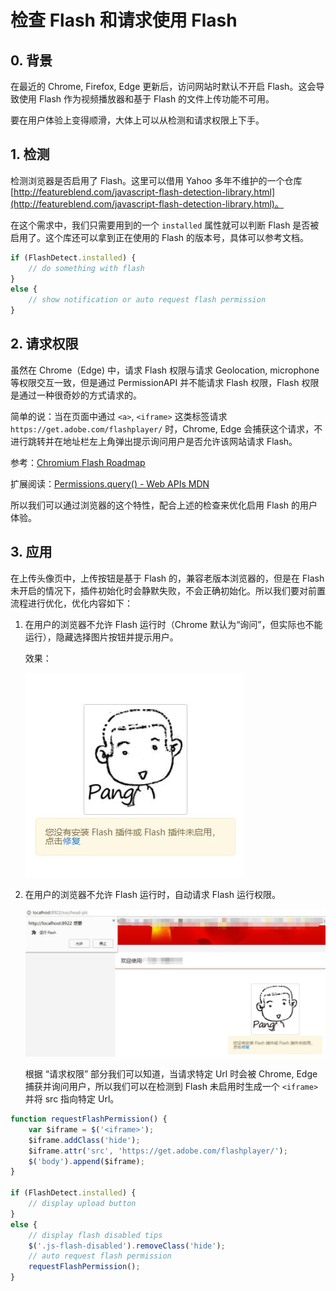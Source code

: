 # 检查 Flash 和请求使用 Flash

## 0. 背景

在最近的 Chrome, Firefox, Edge 更新后，访问网站时默认不开启 Flash。这会导致使用 Flash 作为视频播放器和基于 Flash 的文件上传功能不可用。

要在用户体验上变得顺滑，大体上可以从检测和请求权限上下手。

## 1. 检测

检测浏览器是否启用了 Flash。这里可以借用 Yahoo 多年不维护的一个仓库 [http://featureblend.com/javascript-flash-detection-library.html](http://featureblend.com/javascript-flash-detection-library.html)。

在这个需求中，我们只需要用到的一个 `installed` 属性就可以判断 Flash 是否被启用了。这个库还可以拿到正在使用的 Flash 的版本号，具体可以参考文档。

```javascript
if (FlashDetect.installed) {
    // do something with flash
}
else {
    // show notification or auto request flash permission
}
```

## 2. 请求权限

虽然在 Chrome（Edge) 中，请求 Flash 权限与请求 Geolocation, microphone 等权限交互一致，但是通过 PermissionAPI 并不能请求 Flash 权限，Flash 权限是通过一种很奇妙的方式请求的。

简单的说：当在页面中通过 `<a>`, `<iframe>` 这类标签请求 `https://get.adobe.com/flashplayer/` 时，Chrome, Edge 会捕获这个请求，不进行跳转并在地址栏左上角弹出提示询问用户是否允许该网站请求 Flash。

参考：[Chromium Flash Roadmap](https://www.chromium.org/flash-roadmap#TOC-Developer-Recommendations)

扩展阅读：[Permissions.query() - Web APIs MDN](https://developer.mozilla.org/en-US/docs/Web/API/Permissions/query)

所以我们可以通过浏览器的这个特性，配合上述的检查来优化启用 Flash 的用户体验。

## 3. 应用

在上传头像页中，上传按钮是基于 Flash 的，兼容老版本浏览器的，但是在 Flash 未开启的情况下，插件初始化时会静默失败，不会正确初始化。所以我们要对前置流程进行优化，优化内容如下：

1. 在用户的浏览器不允许 Flash 运行时（Chrome 默认为“询问”，但实际也不能运行），隐藏选择图片按钮并提示用户。

    效果：

    ![Flash 未启用状态](images/flash-detect-1.jpg)

1. 在用户的浏览器不允许 Flash 运行时，自动请求 Flash 运行权限。

    ![请求 Flash 权限](images/flash-detect-2.jpg)

    根据 “请求权限” 部分我们可以知道，当请求特定 Url 时会被 Chrome, Edge 捕获并询问用户，所以我们可以在检测到 Flash 未启用时生成一个 `<iframe>` 并将 src 指向特定 Url。

```javascript
function requestFlashPermission() {
    var $iframe = $('<iframe>');
    $iframe.addClass('hide');
    $iframe.attr('src', 'https://get.adobe.com/flashplayer/');
    $('body').append($iframe);
}

if (FlashDetect.installed) {
    // display upload button
}
else {
    // display flash disabled tips
    $('.js-flash-disabled').removeClass('hide');
    // auto request flash permission
    requestFlashPermission();
}
```
